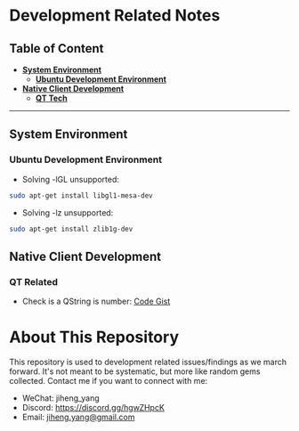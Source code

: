# Development Related Notes

## Table of Content
- **[System Environment](#system-environment)**
    - **[Ubuntu Development Environment](#ubuntu-development-environment)**
- **[ Native Client Development](#native-client-development)**
    - **[QT Tech](#qt-related)**

---

## System Environment

### Ubuntu Development Environment

* Solving -lGL unsupported:  
```bash
sudo apt-get install libgl1-mesa-dev
```
* Solving -lz unsupported: 
```bash
sudo apt-get install zlib1g-dev
```

## Native Client Development


### QT Related

* Check is a QString is number: <a href="https://gist.github.com/yangjiheng/d3313b7caa62b21ff4c04eb82264fcea">Code Gist</a>

# About This Repository

This repository is used to development related issues/findings as we march forward. It's not meant to be systematic, but more like random gems collected. Contact me if you want to connect with me:

* WeChat: jiheng_yang
* Discord: https://discord.gg/hgwZHpcK
* Email: jiheng.yang@gmail.com

